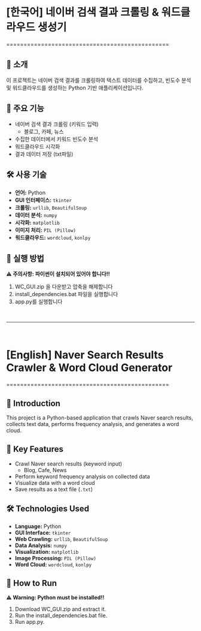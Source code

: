 # [한국어] 네이버 검색 결과 크롤링 & 워드클라우드 생성기
===============================================

## 📖 소개
이 프로젝트는 네이버 검색 결과를 크롤링하여 텍스트 데이터를 수집하고, 빈도수 분석 및 워드클라우드를 생성하는 Python 기반 애플리케이션입니다.

## 🚀 주요 기능
- 네이버 검색 결과 크롤링 (키워드 입력)
    - 블로그, 카페, 뉴스
- 수집한 데이터에서 키워드 빈도수 분석
- 워드클라우드 시각화
- 결과 데이터 저장 (txt파일)

## 🛠 사용 기술
- **언어:** Python
- **GUI 인터페이스:** `tkinter`
- **크롤링:** `urllib`, `BeautifulSoup`  
- **데이터 분석:** `numpy` 
- **시각화:** `matplotlib`
- **이미지 처리:** `PIL (Pillow)`
- **워드클라우드:** `wordcloud`, `konlpy`

## 🔧 실행 방법
**⚠️ 주의사항: 파이썬이 설치되어 있어야 합니다!!**
1. WC_GUI.zip 을 다운받고 압축을 해제합니다
2. install_dependencies.bat 파일을 실행합니다
3. app.py를 실행합니다

<br>

---

<br>

# [English] Naver Search Results Crawler & Word Cloud Generator  
===============================================  

## 📖 Introduction  
This project is a Python-based application that crawls Naver search results, collects text data, performs frequency analysis, and generates a word cloud.  

## 🚀 Key Features  
- Crawl Naver search results (keyword input)
    - Blog, Cafe, News
- Perform keyword frequency analysis on collected data  
- Visualize data with a word cloud  
- Save results as a text file (`.txt`)  

## 🛠 Technologies Used  
- **Language:** Python  
- **GUI Interface:** `tkinter`  
- **Web Crawling:** `urllib`, `BeautifulSoup`  
- **Data Analysis:** `numpy`  
- **Visualization:** `matplotlib`  
- **Image Processing:** `PIL (Pillow)`  
- **Word Cloud:** `wordcloud`, `konlpy`  

## 🔧 How to Run
**⚠️ Warning: Python must be installed!!**
1. Download WC_GUI.zip and extract it.
2. Run the install_dependencies.bat file.
3. Run app.py.